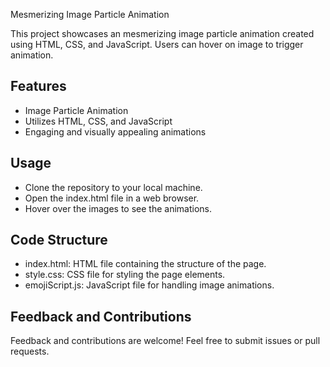 Mesmerizing Image Particle Animation

This project showcases an mesmerizing image particle animation created using HTML, CSS, and JavaScript. Users can hover on image to trigger animation.

## Features
- Image Particle Animation
- Utilizes HTML, CSS, and JavaScript
- Engaging and visually appealing animations

## Usage
- Clone the repository to your local machine.
- Open the index.html file in a web browser.
- Hover over the images to see the animations.

## Code Structure
- index.html: HTML file containing the structure of the page.
- style.css: CSS file for styling the page elements.
- emojiScript.js: JavaScript file for handling image animations.

## Feedback and Contributions
Feedback and contributions are welcome! Feel free to submit issues or pull requests.